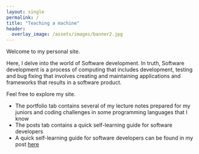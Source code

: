 ```yaml
---
layout: single
permalink: /
title: "Teaching a machine"
header:
  overlay_image: /assets/images/banner2.jpg        
---
```


Welcome to my personal site. 

Here, I delve into the world of Software development. In truth, Software development is a process of computing that includes development, testing and bug fixing that involves creating and maintaining applications and frameworks that results in a software product.

Feel free to explore my site.

+ The portfolio tab contains several of my lecture notes prepared for my juniors and coding challenges in some programming languages that I know  
+ The posts tab contains a quick self-learning guide for software developers
+ A quick self-learning guide for software developers can be found in my post <a href="https://valliammai-subramanian.github.io//Online-Courses/"> here </a>

